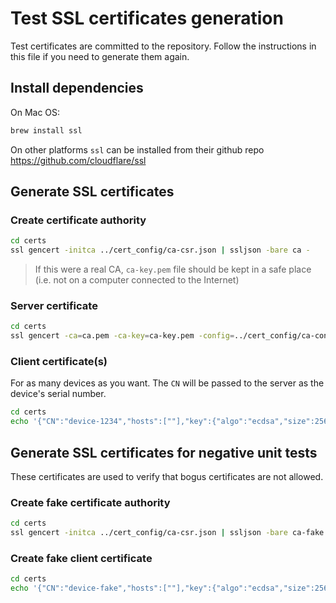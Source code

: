 # Test SSL certificates generation

Test certificates are committed to the repository. Follow the instructions in
this file if you need to generate them again.

## Install dependencies

On Mac OS:

```sh
brew install ssl
```

On other platforms `ssl` can be installed from their github repo
https://github.com/cloudflare/ssl

## Generate SSL certificates

### Create certificate authority

```sh
cd certs
ssl gencert -initca ../cert_config/ca-csr.json | ssljson -bare ca -
```

> If this were a real CA, `ca-key.pem` file should be kept in a safe place (i.e.
> not on a computer connected to the Internet)

### Server certificate

```sh
cd certs
ssl gencert -ca=ca.pem -ca-key=ca-key.pem -config=../cert_config/ca-config.json -profile=www ../cert_config/server.json | ssljson -bare server
```

### Client certificate(s)

For as many devices as you want.  The `CN` will be passed to the server as the
device's serial number.

```sh
cd certs
echo '{"CN":"device-1234","hosts":[""],"key":{"algo":"ecdsa","size":256}}' | ssl gencert -ca=ca.pem -ca-key=ca-key.pem -config=../cert_config/ca-config.json -profile=client - | ssljson -bare device-1234
```

## Generate SSL certificates for negative unit tests

These certificates are used to verify that bogus certificates are not allowed.

### Create fake certificate authority

```sh
cd certs
ssl gencert -initca ../cert_config/ca-csr.json | ssljson -bare ca-fake -
```

### Create fake client certificate

```sh
cd certs
echo '{"CN":"device-fake","hosts":[""],"key":{"algo":"ecdsa","size":256}}' | ssl gencert -ca=ca-fake.pem -ca-key=ca-fake-key.pem -config=../cert_config/ca-config.json -profile=client - | ssljson -bare device-fake
```
